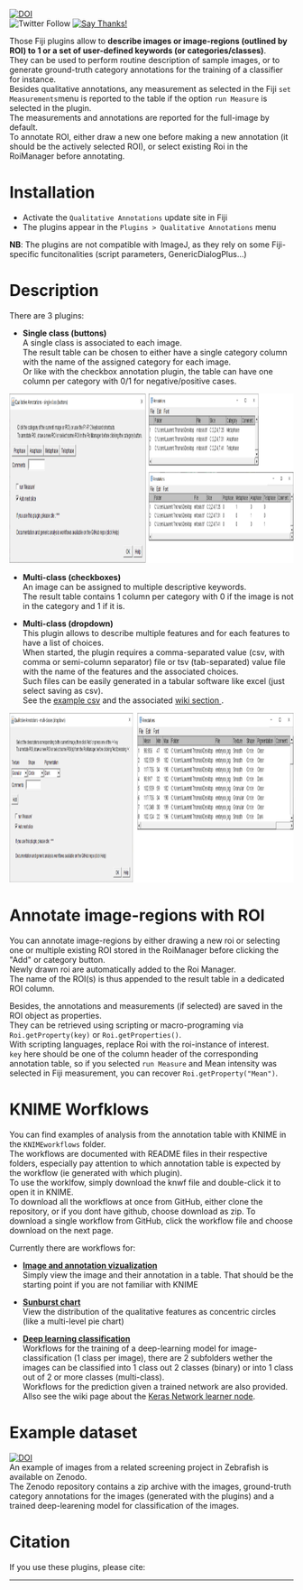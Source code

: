 [![DOI](https://zenodo.org/badge/DOI/10.5281/zenodo.4063892.svg)](https://doi.org/10.5281/zenodo.4063892)  
![Twitter Follow](https://img.shields.io/twitter/follow/LauLauThom?style=social)
[![Say Thanks!](https://img.shields.io/badge/Say%20Thanks-!-1EAEDB.svg)](https://saythanks.io/to/laurent132.thomas@laposte.net)

Those Fiji plugins allow to __describe images or image-regions (outlined by ROI) to 1 or a set of user-defined keywords (or categories/classes)__.  
They can be used to perform routine description of sample images, or to generate ground-truth category annotations for the training of a classifier for instance.  
Besides qualitative annotations, any measurement as selected in the Fiji `set Measurements`menu is reported to the table if the option `run Measure` is selected in the plugin.  
The measurements and annotations are reported for the full-image by default.  
To annotate ROI, either draw a new one before making a new annotation (it should be the actively selected ROI), or select existing Roi in the RoiManager before annotating. 

# Installation
- Activate the `Qualitative Annotations` update site in Fiji
- The plugins appear in the `Plugins > Qualitative Annotations` menu

__NB__: The plugins are not compatible with ImageJ, as they rely on some Fiji-specific funcitonalities (script parameters, GenericDialogPlus...)

# Description
There are 3 plugins: 

- __Single class (buttons)__  
A single class is associated to each image.  
The result table can be chosen to either have a single category column with the name of the assigned category for each image.  
Or like with the checkbox annotation plugin, the table can have one column per category with 0/1 for negative/positive cases.
<img src="https://github.com/LauLauThom/Fiji-QualiAnnotations/blob/master/images/Button-Plugin.png" alt="Plugin-Button" width="1250" height="300">     

- __Multi-class (checkboxes)__  
An image can be assigned to multiple descriptive keywords.    
The result table contains 1 column per category with 0 if the image is not in the category and 1 if it is.

- __Multi-class (dropdown)__  
This plugin allows to describe multiple features and for each features to have a list of choices.  
When started, the plugin requires a comma-separated value (csv, with comma or semi-column separator) file or tsv (tab-separated) value file with the name of the features and the associated choices.  
Such files can be easily generated in a tabular software like excel (just select saving as csv).  
See the [example csv](https://github.com/LauLauThom/Fiji-QualiAnnotations/blob/master/KNIMEworkflows/SunburstPlot/DropDownChoices.csv) and the associated [wiki section ](https://github.com/LauLauThom/Fiji-QualiAnnotations/wiki/Input-for-the-dropdown-plugin).  
<img src="https://github.com/LauLauThom/Fiji-QualiAnnotations/blob/master/images/Dropdown-plugin.png" alt="Plugin-dropdown" width="1000" height="300">     

# Annotate image-regions with ROI
You can annotate image-regions by either drawing a new roi or selecting one or multiple existing ROI stored in the RoiManager before clicking the "Add" or category button.  
Newly drawn roi are automatically added to the Roi Manager.  
The name of the ROI(s) is thus appended to the result table in a dedicated ROI column.  

Besides, the annotations and measurements (if selected) are saved in the ROI object as properties.  
They can be retrieved using scripting or macro-programing via `Roi.getProperty(key)` or `Roi.getProperties()`.  
With scripting languages, replace Roi with the roi-instance of interest.  
`key` here should be one of the column header of the corresponding annotation table, so if you selected `run Measure` and Mean intensity was selected in Fiji measurement, you can recover `Roi.getProperty("Mean")`.  


# KNIME Worfklows
You can find examples of analysis from the annotation table with KNIME in the `KNIMEworkflows` folder.  
The workflows are documented with README files in their respective folders, especially pay attention to which annotation table is expected by the workflow (ie generated with which plugin).  
To use the worklfow, simply download the knwf file and double-click it to open it in KNIME.  
To download all the workflows at once from GitHub, either clone the repository, or if you dont have github, choose download as zip.
To download a single workflow from GitHub, click the workflow file and choose download on the next page.

Currently there are workflows for:
- [__Image and annotation vizualization__](https://github.com/LauLauThom/Fiji-QualiAnnotations/tree/master/KNIMEworkflows/ViewImagesAndAnnotations)   
Simply view the image and their annotation in a table. That should be the starting point if you are not familiar with KNIME

- [__Sunburst chart__](https://github.com/LauLauThom/Fiji-QualiAnnotations/tree/master/KNIMEworkflows/SunburstPlot)    
View the distribution of the qualitative features as concentric circles (like a multi-level pie chart)  

-  [__Deep learning classification__](https://github.com/LauLauThom/Fiji-QualiAnnotations/tree/master/KNIMEworkflows/DeepLearning-Classification)    
Workflows for the training of a deep-learning model for image-classification (1 class per image), there are 2 subfolders wether the images can be classified into 1 class out 2 classes (binary) or into 1 class out of 2 or more classes (multi-class).     
Workflows for the prediction given a trained network are also provided.  
Allso see the wiki page about the [Keras Network learner node](https://github.com/LauLauThom/Fiji-QualiAnnotations/wiki/Keras-Network-Learner-node). 

# Example dataset  
[![DOI](https://zenodo.org/badge/DOI/10.5281/zenodo.3997728.svg)](https://doi.org/10.5281/zenodo.3997728)  
An example of images from a related screening project in Zebrafish is available on Zenodo.  
The Zenodo repository contains a zip archive with the images, ground-truth category annotations for the images (generated with the plugins) and a trained deep-learening model for classification of the images.  


# Citation
If you use these plugins, please cite:
***
